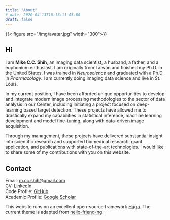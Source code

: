 ```yaml
---
title: "About"
# date: 2020-04-13T10:16:11-05:00
draft: false
---
```

{{< figure src="/img/avatar.jpg" width="300">}}

## Hi
I am **Mike C.C. Shih**, an imaging data scientist, a husband, a father, and a euphonium enthusiast. I am originally from Taiwan and finished my Ph.D. in the United States. I was trained in *Neuroscience* and graduated with a Ph.D. in *Pharmacology*. I am currently doing imaging data science and live in St. Louis.<!--more-->  

In my current position, I have been afforded unique opportunities to develop and integrate modern image processing methodologies to the sector of data analysis in our Center, including initiating a project focused on deep-learning based target detection. These projects have allowed me to drastically expand my capabilities in statistical inference, machine learning development and model fine-tuning, along with data-driven image acquisition. 

Through my management, these projects have delivered substantial insight into scientific research and supported biomedical research, grant application, and publications with state-of-the-art technologies. I would like to share some of my contributions with you on this website.

## Contact
Email: [m.cc.shih@gmail.com](m.cc.shih@gmail.com)\
CV: [LinkedIn](https://www.linkedin.com/in/michaelcshih/)\
Code Profile: [GitHub](https://github.com/eufmike)\
Academic Profile: [Google Scholar](https://scholar.google.com/citations?user=DtZcXZsAAAAJ)

This website runs on an excellent open-source framework [Hugo](https://gohugo.io/). The current theme is adapted from [hello-friend-ng](https://themes.gohugo.io/hugo-theme-hello-friend-ng/).